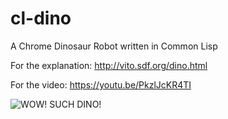 # cl-dino
A Chrome Dinosaur Robot written in Common Lisp

For the explanation: http://vito.sdf.org/dino.html

For the video: https://youtu.be/PkzlJcKR4TI

![WOW! SUCH DINO!](http://i.giphy.com/Kftd4TXpsfMbK.gif)


